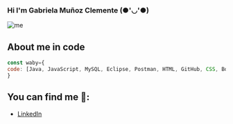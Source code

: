 ### Hi I'm Gabriela Muñoz Clemente  (●'◡'●)
![me](https://user-images.githubusercontent.com/127151484/244560659-f50dc893-fbfb-491e-8b98-98b498c8b200.png)

## About me in code
```js
const waby={
code: [Java, JavaScript, MySQL, Eclipse, Postman, HTML, GitHub, CSS, Bootstrap]
}

```
## You can find me 🔎:
- [LinkedIn](www.linkedin.com/in/gabriela-muñoz-clemente-a85899198)


<!--
**WabyMC/WabyMc** is a ✨ _special_ ✨ repository because its `README.md` (this file) appears on your GitHub profile.

Here are some ideas to get you started:

- 🔭 I’m currently working on ...
- 🌱 I’m currently learning ...
- 👯 I’m looking to collaborate on ...
- 🤔 I’m looking for help with ...
- 💬 Ask me about ...
- 📫 How to reach me: ...
- 😄 Pronouns: ...
- ⚡ Fun fact: ...
-->
